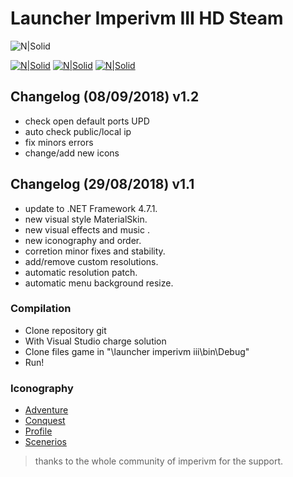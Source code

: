 # Launcher Imperivm III HD Steam

![N|Solid](https://i.imgur.com/P7wlH5N.png)  

[![N|Solid](https://i.imgur.com/ZIKPTi2.png)](https://discord.gg/RErjBq8)  [![N|Solid](https://i.imgur.com/hBSJB6X.png)](https://github.com/fabiomarigo7/imperivm-steam) [![N|Solid](https://i.imgur.com/DOMgrz2.png)](https://twitter.com/d4nijerez)


## Changelog (08/09/2018) v1.2
- check open default ports UPD
- auto check public/local ip
- fix minors errors
- change/add new icons

## Changelog (29/08/2018) v1.1
- update to .NET Framework 4.7.1.
- new visual style MaterialSkin.
- new visual effects and music .
- new iconography and order.
- corretion minor fixes and stability.
- add/remove custom resolutions.
- automatic resolution patch.
- automatic menu background resize.

### Compilation
  - Clone repository git
  - With Visual Studio charge solution
  - Clone files game in "\launcher imperivm iii\bin\Debug"
  - Run!

### Iconography
- [Adventure](https://www.flaticon.es/icono-gratis/casco-romano_68322#term=roma&page=1&position=18)
 - [Conquest](https://www.flaticon.es/icono-gratis/bandera-en-un-planeta-bajo-las-estrellas_42153#term=conquest&page=1&position=1)
 - [Profile](https://www.flaticon.es/icono-gratis/reanudar_942748#term=perfil&page=1&position=64)
 - [Scenerios](https://www.flaticon.es/icono-gratis/map_149224#term=mapa&page=1&position=22)

> thanks to the whole community of imperivm for the support.
